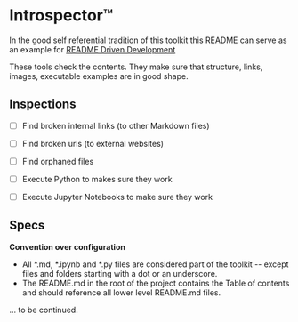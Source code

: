# Introspector™

In the good self referential tradition of this toolkit this README can serve as an example for [README Driven Development](http://tom.preston-werner.com/2010/08/23/readme-driven-development.html)

These tools check the contents. They make sure that structure, links, images, executable examples are in good shape.

## Inspections

- [ ] Find broken internal links (to other Markdown files)

- [ ] Find broken urls (to external websites)

- [ ] Find orphaned files

- [ ] Execute Python to makes sure they work

- [ ] Execute Jupyter Notebooks to make sure they work

## Specs

**Convention over configuration**

* All *.md, *.ipynb and *.py files are considered part of the toolkit -- except files and folders starting with a dot or an underscore.
* The README.md in the root of the project contains the Table of contents and should reference all lower level README.md files.

... to be continued.
